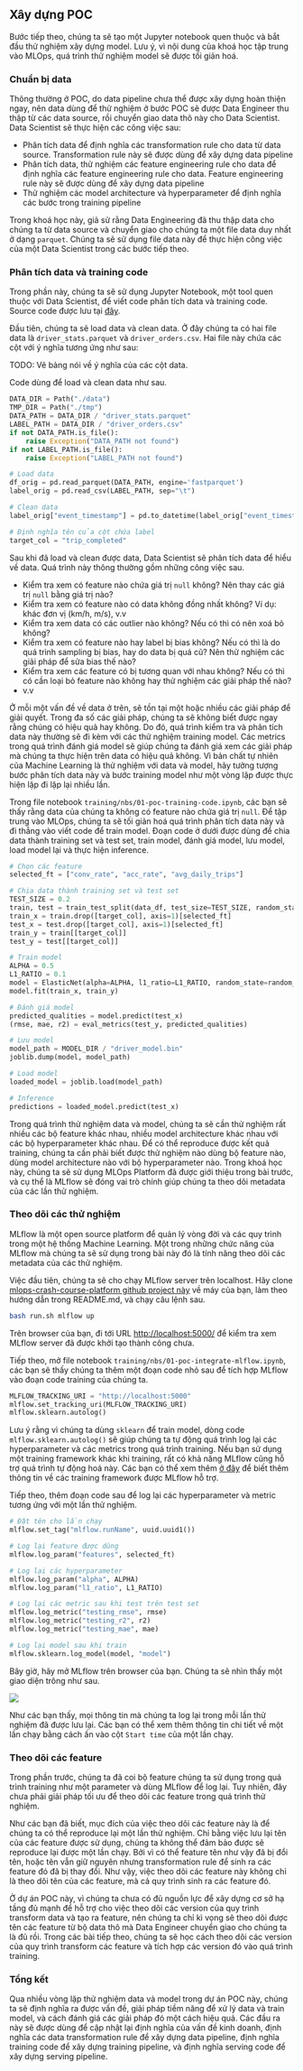 ## Xây dựng POC

Bước tiếp theo, chúng ta sẽ tạo một Jupyter notebook quen thuộc và bắt đầu thử nghiệm xây dựng model. Lưu ý, vì nội dung của khoá học tập trung vào MLOps, quá trình thử nghiệm model sẽ được tối giản hoá.

### Chuẩn bị data

Thông thường ở POC, do data pipeline chưa thể được xây dựng hoàn thiện ngay, nên data dùng để thử nghiệm ở bước POC sẽ được Data Engineer thu thập từ các data source, rồi chuyển giao data thô này cho Data Scientist. Data Scientist sẽ thực hiện các công việc sau:

-   Phân tích data để định nghĩa các transformation rule cho data từ data source. Transformation rule này sẽ được dùng để xây dựng data pipeline
-   Phân tích data, thử nghiệm các feature engineering rule cho data để định nghĩa các feature engineering rule cho data. Feature engineering rule này sẽ được dùng để xây dựng data pipeline
-   Thử nghiệm các model architecture và hyperparameter để định nghĩa các bước trong training pipeline

Trong khoá học này, giả sử rằng Data Engineering đã thu thập data cho chúng ta từ data source và chuyển giao cho chúng ta một file data duy nhất ở dạng `parquet`. Chúng ta sẽ sử dụng file data này để thực hiện công việc của một Data Scientist trong các bước tiếp theo.

### Phân tích data và training code

Trong phần này, chúng ta sẽ sử dụng Jupyter Notebook, một tool quen thuộc với Data Scientist, để viết code phân tích data và training code. Source code được lưu tại [đây](https://github.com/MLOpsVN/mlops-crash-course-code/tree/main/training/nbs).

Đầu tiên, chúng ta sẽ load data và clean data. Ở đây chúng ta có hai file data là `driver_stats.parquet` và `driver_orders.csv`. Hai file này chứa các cột với ý nghĩa tương ứng như sau:

TODO: Vẽ bảng nói về ý nghĩa của các cột data.

Code dùng để load và clean data như sau.

```python
DATA_DIR = Path("./data")
TMP_DIR = Path("./tmp")
DATA_PATH = DATA_DIR / "driver_stats.parquet"
LABEL_PATH = DATA_DIR / "driver_orders.csv"
if not DATA_PATH.is_file():
    raise Exception("DATA_PATH not found")
if not LABEL_PATH.is_file():
    raise Exception("LABEL_PATH not found")

# Load data
df_orig = pd.read_parquet(DATA_PATH, engine='fastparquet')
label_orig = pd.read_csv(LABEL_PATH, sep="\t")

# Clean data
label_orig["event_timestamp"] = pd.to_datetime(label_orig["event_timestamp"])

# Định nghĩa tên của cột chứa label
target_col = "trip_completed"
```

Sau khi đã load và clean được data, Data Scientist sẽ phân tích data để hiểu về data. Quá trình này thông thường gồm những công việc sau.

-   Kiểm tra xem có feature nào chứa giá trị `null` không? Nên thay các giá trị `null` bằng giá trị nào?
-   Kiểm tra xem có feature nào có data không đồng nhất không? Ví dụ: khác đơn vị (km/h, m/s), v.v
-   Kiểm tra xem data có các outlier nào không? Nếu có thì có nên xoá bỏ không?
-   Kiểm tra xem có feature nào hay label bị bias không? Nếu có thì là do quá trình sampling bị bias, hay do data bị quá cũ? Nên thử nghiệm các giải pháp để sửa bias thế nào?
-   Kiểm tra xem các feature có bị tương quan với nhau không? Nếu có thì có cần loại bỏ feature nào không hay thử nghiệm các giải pháp thế nào?
-   v.v

Ở mỗi một vấn đề về data ở trên, sẽ tồn tại một hoặc nhiều các giải pháp để giải quyết. Trong đa số các giải pháp, chúng ta sẽ không biết được ngay rằng chúng có hiệu quả hay không. Do đó, quá trình kiểm tra và phân tích data này thường sẽ đi kèm với các thử nghiệm training model. Các metrics trong quá trình đánh giá model sẽ giúp chúng ta đánh giá xem các giải pháp mà chúng ta thực hiện trên data có hiệu quả không. Vì bản chất tự nhiên của Machine Learning là thử nghiệm với data và model, hãy tưởng tượng bước phân tích data này và bước training model như một vòng lặp được thực hiện lặp đi lặp lại nhiều lần.

Trong file notebook `training/nbs/01-poc-training-code.ipynb`, các bạn sẽ thấy rằng data của chúng ta không có feature nào chứa giá trị `null`. Để tập trung vào MLOps, chúng ta sẽ tối giản hoá quá trình phân tích data này và đi thẳng vào viết code để train model. Đoạn code ở dưới được dùng để chia data thành training set và test set, train model, đánh giá model, lưu model, load model lại và thực hiện inference.

```python
# Chọn các feature
selected_ft = ["conv_rate", "acc_rate", "avg_daily_trips"]

# Chia data thành training set và test set
TEST_SIZE = 0.2
train, test = train_test_split(data_df, test_size=TEST_SIZE, random_state=random_seed)
train_x = train.drop([target_col], axis=1)[selected_ft]
test_x = test.drop([target_col], axis=1)[selected_ft]
train_y = train[[target_col]]
test_y = test[[target_col]]

# Train model
ALPHA = 0.5
L1_RATIO = 0.1
model = ElasticNet(alpha=ALPHA, l1_ratio=L1_RATIO, random_state=random_seed)
model.fit(train_x, train_y)

# Đánh giá model
predicted_qualities = model.predict(test_x)
(rmse, mae, r2) = eval_metrics(test_y, predicted_qualities)

# Lưu model
model_path = MODEL_DIR / "driver_model.bin"
joblib.dump(model, model_path)

# Load model
loaded_model = joblib.load(model_path)

# Inference
predictions = loaded_model.predict(test_x)
```

Trong quá trình thử nghiệm data và model, chúng ta sẽ cần thử nghiệm rất nhiều các bộ feature khác nhau, nhiều model architecture khác nhau với các bộ hyperparameter khác nhau. Để có thể reproduce được kết quả training, chúng ta cần phải biết được thử nghiệm nào dùng bộ feature nào, dùng model architecture nào với bộ hyperparameter nào. Trong khoá học này, chúng ta sẽ sử dụng MLOps Platform đã được giới thiệu trong bài trước, và cụ thể là MLflow sẽ đóng vai trò chính giúp chúng ta theo dõi metadata của các lần thử nghiệm.

### Theo dõi các thử nghiệm

MLflow là một open source platform để quản lý vòng đời và các quy trình trong một hệ thống Machine Learning. Một trong những chức năng của MLflow mà chúng ta sẽ sử dụng trong bài này đó là tính năng theo dõi các metadata của các thử nghiệm.

Việc đầu tiên, chúng ta sẽ cho chạy MLflow server trên localhost. Hãy clone [mlops-crash-course-platform github project này](https://github.com/MLOpsVN/mlops-crash-course-platform) về máy của bạn, làm theo hướng dẫn trong README.md, và chạy câu lệnh sau.

```bash
bash run.sh mlflow up
```

Trên browser của bạn, đi tới URL [http://localhost:5000/](http://localhost:5000/) để kiểm tra xem MLflow server đã được khởi tạo thành công chưa.

Tiếp theo, mở file notebook `training/nbs/01-poc-integrate-mlflow.ipynb`, các bạn sẽ thấy chúng ta thêm một đoạn code nhỏ sau để tích hợp MLflow vào đoạn code training của chúng ta.

```python
MLFLOW_TRACKING_URI = "http://localhost:5000"
mlflow.set_tracking_uri(MLFLOW_TRACKING_URI)
mlflow.sklearn.autolog()
```

Lưu ý rằng vì chúng ta dùng `sklearn` để train model, dòng code `mlflow.sklearn.autolog()` sẽ giúp chúng ta tự động quá trình log lại các hyperparameter và các metrics trong quá trình training. Nếu bạn sử dụng một training framework khác khi training, rất có khả năng MLflow cũng hỗ trợ quá trình tự động hoá này. Các bạn có thể xem thêm [ở đây](https://mlflow.org/docs/latest/tracking.html#automatic-logging) để biết thêm thông tin về các training framework được MLflow hỗ trợ.

Tiếp theo, thêm đoạn code sau để log lại các hyperparameter và metric tương ứng với một lần thử nghiệm.

```python
# Đặt tên cho lần chạy
mlflow.set_tag("mlflow.runName", uuid.uuid1())

# Log lại feature được dùng
mlflow.log_param("features", selected_ft)

# Log lại các hyperparameter
mlflow.log_param("alpha", ALPHA)
mlflow.log_param("l1_ratio", L1_RATIO)

# Log lại các metric sau khi test trên test set
mlflow.log_metric("testing_rmse", rmse)
mlflow.log_metric("testing_r2", r2)
mlflow.log_metric("testing_mae", mae)

# Log lại model sau khi train
mlflow.sklearn.log_model(model, "model")
```

Bây giờ, hãy mở MLflow trên browser của bạn. Chúng ta sẽ nhìn thấy một giao diện trông như sau.

<img src="../../../assets/images/mlops-crash-course/poc/xay-dung-poc/mlflow-dashboard.png" loading="lazy" />

Như các bạn thấy, mọi thông tin mà chúng ta log lại trong mỗi lần thử nghiệm đã được lưu lại. Các bạn có thể xem thêm thông tin chi tiết về một lần chạy bằng cách ấn vào cột `Start time` của một lần chạy.

### Theo dõi các feature

Trong phần trước, chúng ta đã coi bộ feature chúng ta sử dụng trong quá trình training như một parameter và dùng MLflow để log lại. Tuy nhiên, đây chưa phải giải pháp tối ưu để theo dõi các feature trong quá trình thử nghiệm.

Như các bạn đã biết, mục đích của việc theo dõi các feature này là để chúng ta có thể reproduce lại một lần thử nghiệm. Chỉ bằng việc lưu lại tên của các feature được sử dụng, chúng ta không thể đảm bảo được sẽ reproduce lại được một lần chạy. Bởi vì có thể feature tên như vậy đã bị đổi tên, hoặc tên vẫn giữ nguyên nhưng transformation rule để sinh ra các feature đó đã bị thay đổi. Như vậy, việc theo dõi các feature này không chỉ là theo dõi tên của các feature, mà cả quy trình sinh ra các feature đó.

Ở dự án POC này, vì chúng ta chưa có đủ nguồn lực để xây dựng cơ sở hạ tầng đủ mạnh để hỗ trợ cho việc theo dõi các version của quy trình transform data và tạo ra feature, nên chúng ta chỉ kì vọng sẽ theo dõi được tên các feature từ bộ data thô mà Data Engineer chuyển giao cho chúng ta là đủ rồi. Trong các bài tiếp theo, chúng ta sẽ học cách theo dõi các version của quy trình transform các feature và tích hợp các version đó vào quá trình training.

### Tổng kết

Qua nhiều vòng lặp thử nghiệm data và model trong dự án POC này, chúng ta sẽ định nghĩa ra được vấn đề, giải pháp tiềm năng để xử lý data và train model, và cách đánh giá các giải pháp đó một cách hiệu quả. Các đầu ra này sẽ được dùng để cập nhật lại định nghĩa của vấn đề kinh doanh, định nghĩa các data transformation rule để xây dựng data pipeline, định nghĩa training code để xây dựng training pipeline, và định nghĩa serving code để xây dựng serving pipeline.
